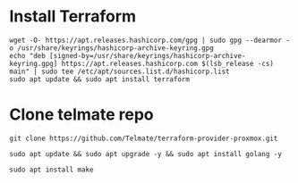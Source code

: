 # Install Terraform

```shell
wget -O- https://apt.releases.hashicorp.com/gpg | sudo gpg --dearmor -o /usr/share/keyrings/hashicorp-archive-keyring.gpg
echo "deb [signed-by=/usr/share/keyrings/hashicorp-archive-keyring.gpg] https://apt.releases.hashicorp.com $(lsb_release -cs) main" | sudo tee /etc/apt/sources.list.d/hashicorp.list
sudo apt update && sudo apt install terraform
```

# Clone telmate repo

```shell
git clone https://github.com/Telmate/terraform-provider-proxmox.git
```

```shell
sudo apt update && sudo apt upgrade -y && sudo apt install golang -y
```

```shell
sudo apt install make
```